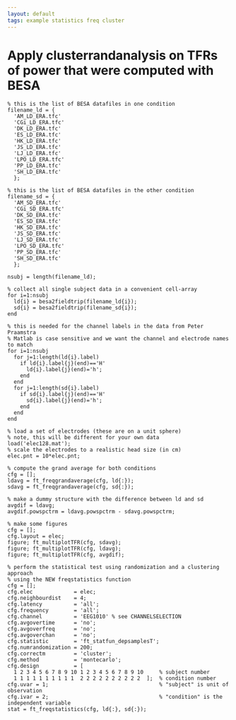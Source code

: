 ```yaml
---
layout: default
tags: example statistics freq cluster
---
```


# Apply clusterrandanalysis on TFRs of power that were computed with BESA

	% this is the list of BESA datafiles in one condition
	filename_ld = {
	  'AM_LD_ERA.tfc'
	  'CGi_LD_ERA.tfc'
	  'DK_LD_ERA.tfc'
	  'ES_LD_ERA.tfc'
	  'HK_LD_ERA.tfc'
	  'JS_LD_ERA.tfc'
	  'LJ_LD_ERA.tfc'
	  'LPO_LD_ERA.tfc'
	  'PP_LD_ERA.tfc'
	  'SH_LD_ERA.tfc'
	  };

	% this is the list of BESA datafiles in the other condition
	filename_sd = {
	  'AM_SD_ERA.tfc'
	  'CGi_SD_ERA.tfc'
	  'DK_SD_ERA.tfc'
	  'ES_SD_ERA.tfc'
	  'HK_SD_ERA.tfc'
	  'JS_SD_ERA.tfc'
	  'LJ_SD_ERA.tfc'
	  'LPO_SD_ERA.tfc'
	  'PP_SD_ERA.tfc'
	  'SH_SD_ERA.tfc'
	  };

	nsubj = length(filename_ld);

	% collect all single subject data in a convenient cell-array
	for i=1:nsubj
	  ld{i} = besa2fieldtrip(filename_ld{i});
	  sd{i} = besa2fieldtrip(filename_sd{i});
	end

	% this is needed for the channel labels in the data from Peter Praamstra
	% Matlab is case sensitive and we want the channel and electrode names to match
	for i=1:nsubj
	  for j=1:length(ld{i}.label)
	    if ld{i}.label{j}(end)=='H'
	      ld{i}.label{j}(end)='h';
	    end
	  end
	  for j=1:length(sd{i}.label)
	    if sd{i}.label{j}(end)=='H'
	      sd{i}.label{j}(end)='h';
	    end
	  end
	end

	% load a set of electrodes (these are on a unit sphere)
	% note, this will be different for your own data
	load('elec128.mat');
	% scale the electrodes to a realistic head size (in cm)
	elec.pnt = 10*elec.pnt;

	% compute the grand average for both conditions
	cfg = [];
	ldavg = ft_freqgrandaverage(cfg, ld{:});
	sdavg = ft_freqgrandaverage(cfg, sd{:});

	% make a dummy structure with the difference between ld and sd
	avgdif = ldavg;
	avgdif.powspctrm = ldavg.powspctrm - sdavg.powspctrm;

	% make some figures
	cfg = [];
	cfg.layout = elec;
	figure; ft_multiplotTFR(cfg, sdavg);
	figure; ft_multiplotTFR(cfg, ldavg);
	figure; ft_multiplotTFR(cfg, avgdif);

	% perform the statistical test using randomization and a clustering approach
	% using the NEW freqstatistics function
	cfg = [];
	cfg.elec             = elec;
	cfg.neighbourdist    = 4;
	cfg.latency          = 'all';
	cfg.frequency        = 'all';
	cfg.channel          = 'EEG1010' % see CHANNELSELECTION
	cfg.avgovertime      = 'no';
	cfg.avgoverfreq      = 'no';
	cfg.avgoverchan      = 'no';
	cfg.statistic        = 'ft_statfun_depsamplesT';
	cfg.numrandomization = 200;
	cfg.correctm         = 'cluster';
	cfg.method           = 'montecarlo';
	cfg.design           = [
	  1 2 3 4 5 6 7 8 9 10 1 2 3 4 5 6 7 8 9 10     % subject number
	  1 1 1 1 1 1 1 1 1 1  2 2 2 2 2 2 2 2 2 2  ];  % condition number
	cfg.uvar = 1;                                   % "subject" is unit of observation
	cfg.ivar = 2;                                   % "condition" is the independent variable
	stat = ft_freqstatistics(cfg, ld{:}, sd{:});
